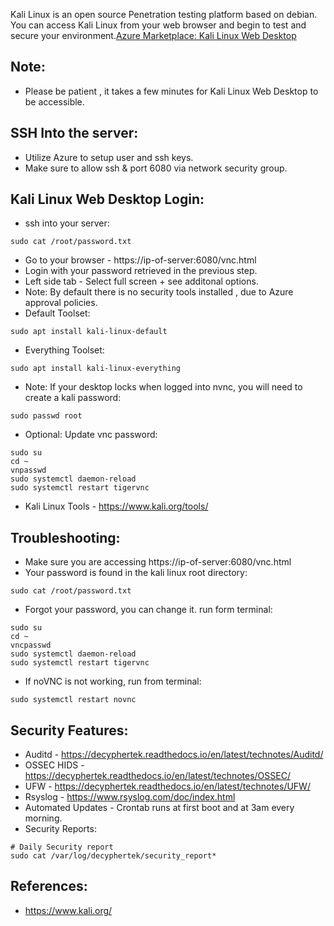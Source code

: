 Kali Linux is an open source Penetration testing platform based on debian. You can access Kali Linux from your web browser and begin to test and secure your environment.[Azure Marketplace: Kali Linux Web Desktop ]()

Note:
-----
* Please be patient , it takes a few minutes for Kali Linux Web Desktop to be accessible. 

SSH Into the server:
--------------------
* Utilize Azure to setup user and ssh keys. 
* Make sure to allow ssh & port 6080 via network security group.

Kali Linux Web Desktop Login:
------------------------------
* ssh into your server: 
```
sudo cat /root/password.txt
```
* Go to your browser - https://ip-of-server:6080/vnc.html
* Login with your password retrieved in the previous step.
* Left side tab - Select full screen + see additonal options. 
* Note: By default there is no security tools installed , due to Azure approval policies. 
* Default Toolset: 
```
sudo apt install kali-linux-default
```
* Everything Toolset: 
```
sudo apt install kali-linux-everything
```
* Note: If your desktop locks when logged into nvnc, you will need to create a kali password: 
```
sudo passwd root
```
* Optional: Update vnc password:
```
sudo su 
cd ~ 
vnpasswd 
sudo systemctl daemon-reload 
sudo systemctl restart tigervnc
```
* Kali Linux Tools - https://www.kali.org/tools/

Troubleshooting:
-----------------
* Make sure you are accessing https://ip-of-server:6080/vnc.html
* Your password is found in the kali linux root directory:
```
sudo cat /root/password.txt
```
* Forgot your password, you can change it. run form terminal:
```
sudo su 
cd ~
vncpasswd 
sudo systemctl daemon-reload 
sudo systemctl restart tigervnc
```
* If noVNC is not working, run from terminal:
```
sudo systemctl restart novnc
```

Security Features:
------------------
* Auditd - https://decyphertek.readthedocs.io/en/latest/technotes/Auditd/
* OSSEC HIDS - https://decyphertek.readthedocs.io/en/latest/technotes/OSSEC/
* UFW - https://decyphertek.readthedocs.io/en/latest/technotes/UFW/
* Rsyslog - https://www.rsyslog.com/doc/index.html
* Automated Updates - Crontab runs at first boot and at 3am every morning.
* Security Reports:
```
# Daily Security report
sudo cat /var/log/decyphertek/security_report*
```

References:
-----------
* https://www.kali.org/